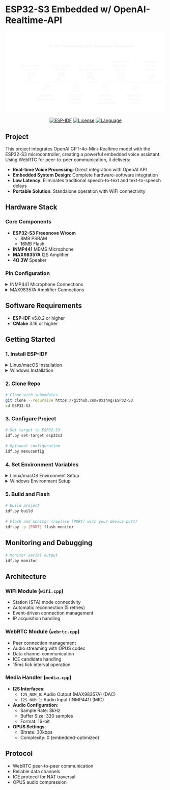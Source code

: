 # ESP32-S3 Embedded w/ OpenAI-Realtime-API

<div align="center">

![ESP32-S3 Project](docs/images/esp32s3-flow.png)

[![ESP-IDF](https://img.shields.io/badge/ESP--IDF-v5.0.2+-blue.svg)](https://docs.espressif.com/projects/esp-idf/en/latest/esp32s3/index.html)
[![License](https://img.shields.io/badge/License-MIT-green.svg)](LICENSE)
[![Language](https://img.shields.io/badge/Language-C%2B%2B%2FC-blue.svg)](src/)


</div>

## Project

This project integrates OpenAI GPT-4o-Mini-Realtime model with the ESP32-S3 microcontroller, creating a powerful embedded voice assistant. Using WebRTC for peer-to-peer communication, it delivers:

- **Real-time Voice Processing**: Direct integration with OpenAI API
- **Embedded System Design**: Complete hardware-software integration
- **Low Latency**: Eliminates traditional speech-to-text and text-to-speech delays
- **Portable Solution**: Standalone operation with WiFi connectivity

## Hardware Stack

### Core Components
- **ESP32-S3 Freeonove Wroom**  
  - 8MB PSRAM
  - 16MB Flash
- **INMP441** MEMS Microphone
- **MAX98357A** I2S Amplifier
- **4Ω 3W** Speaker

### Pin Configuration

<details>
<summary> INMP441 Microphone Connections</summary>

```
BCLK  → GPIO 47
LRCLK → GPIO 41
DATA  → GPIO 45
GND   → GND
VDD   → 3.3V
L/R   → GND
```
</details>

<details>
<summary> MAX98357A Amplifier Connections</summary>

```
BCLK  → GPIO 20
LRCLK → GPIO 21
DIN   → GPIO 19
GND   → GND
VIN   → 3.3V
```
</details>

## Software Requirements

- **ESP-IDF** v5.0.2 or higher
- **CMake** 3.16 or higher

## Getting Started

### 1. Install ESP-IDF

<details>
<summary>Linux/macOS Installation</summary>

```bash
git clone --recursive https://github.com/espressif/esp-idf.git
cd esp-idf
./install.sh
. ./export.sh
```
</details>

<details>
<summary>Windows Installation</summary>

```powershell
git clone --recursive https://github.com/espressif/esp-idf.git
cd esp-idf
./install.ps1
./export.ps1
```
</details>

### 2. Clone Repo

```bash
# Clone with submodules
git clone --recursive https://github.com/0xzhng/ESP32-S3
cd ESP32-S3
```

### 3. Configure Project

```bash
# Set target to ESP32-S3
idf.py set-target esp32s3

# Optional configuration
idf.py menuconfig
```

### 4. Set Environment Variables

<details>
<summary>Linux/macOS Environment Setup</summary>

```bash
export WIFI_SSID="your_wifi_name"
export WIFI_PASSWORD="your_wifi_password"
export OPENAI_API_KEY="your_api_key"
```
Add to `~/.bashrc` or `~/.bash_profile` for persistence
</details>

<details>
<summary>Windows Environment Setup</summary>

```powershell
$env:WIFI_SSID="your_wifi_name"
$env:WIFI_PASSWORD="your_wifi_password"
$env:OPENAI_API_KEY="your_api_key"

# For permanent storage (Recommended for security reasons):
[System.Environment]::SetEnvironmentVariable("WIFI_SSID", "your_wifi_name", "User")
[System.Environment]::SetEnvironmentVariable("WIFI_PASSWORD", "your_wifi_password", "User")
[System.Environment]::SetEnvironmentVariable("OPENAI_API_KEY", "your_api_key", "User")
```
</details>

### 5. Build and Flash

```bash
# Build project
idf.py build

# Flash and monitor (replace [PORT] with your device port)
idf.py -p [PORT] flash monitor
```

## Monitoring and Debugging

```bash
# Monitor serial output
idf.py monitor
```

## Architecture

### WiFi Module (`wifi.cpp`)
- Station (STA) mode connectivity
- Automatic reconnection (5 retries)
- Event-driven connection management
- IP acquisition handling

### WebRTC Module (`webrtc.cpp`)
- Peer connection management
- Audio streaming with OPUS codec
- Data channel communication
- ICE candidate handling
- 15ms tick interval operation

### Media Handler (`media.cpp`)
- **I2S Interfaces**:
  - `I2S_NUM_0`: Audio Output (MAX98357A) (DAC)
  - `I2S_NUM_1`: Audio Input (INMP441) (MIC)
- **Audio Configuration**:
  - Sample Rate: 8kHz
  - Buffer Size: 320 samples
  - Format: 16-bit
- **OPUS Settings**:
  - Bitrate: 30kbps
  - Complexity: 0 (embedded-optimized)

## Protocol

- WebRTC peer-to-peer communication
- Reliable data channels
- ICE protocol for NAT traversal
- OPUS audio compression










